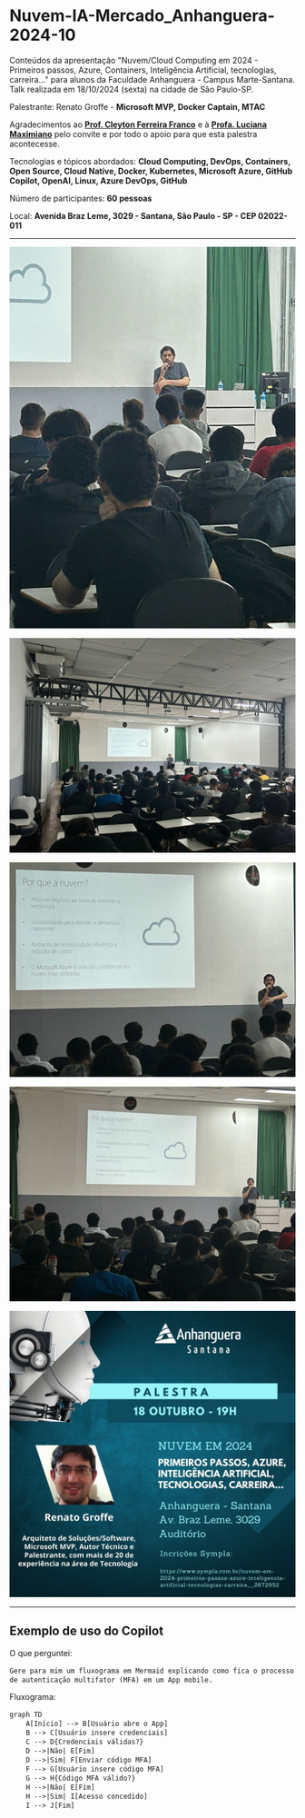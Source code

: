 # Nuvem-IA-Mercado_Anhanguera-2024-10

Conteúdos da apresentação "Nuvem/Cloud Computing em 2024 - Primeiros passos, Azure, Containers, Inteligência Artificial, tecnologias, carreira..." para alunos da Faculdade Anhanguera - Campus Marte-Santana. Talk realizada em 18/10/2024 (sexta) na cidade de São Paulo-SP.

Palestrante: Renato Groffe - **Microsoft MVP, Docker Captain, MTAC**

Agradecimentos ao [**Prof. Cleyton Ferreira Franco**](https://www.linkedin.com/in/cleyton-ferreira-franco/) e à [**Profa. Luciana Maximiano**](https://www.linkedin.com/in/luciana-maximiano/) pelo convite e por todo o apoio para que esta palestra acontecesse.

Tecnologias e tópicos abordados: **Cloud Computing, DevOps, Containers, Open Source, Cloud Native, Docker, Kubernetes, Microsoft Azure, GitHub Copilot, OpenAI, Linux, Azure DevOps, GitHub**

Número de participantes: **60 pessoas**

Local: **Avenida Braz Leme, 3029 - Santana, São Paulo - SP - CEP 02022-011**

---

![Renato palestrando](img/a-20.jpg)

![Renato palestrando](img/a-24.jpg)

![Renato palestrando](img/a-21.jpg)

![Renato palestrando](img/a-22.jpg)

![Banner](img/a-25.jpg)

---

## Exemplo de uso do Copilot

O que perguntei:

```
Gere para mim um fluxograma em Mermaid explicando como fica o processo de autenticação multifator (MFA) em um App mobile.
```

Fluxograma:

```mermaid
graph TD
    A[Início] --> B[Usuário abre o App]
    B --> C[Usuário insere credenciais]
    C --> D{Credenciais válidas?}
    D -->|Não| E[Fim]
    D -->|Sim| F[Enviar código MFA]
    F --> G[Usuário insere código MFA]
    G --> H{Código MFA válido?}
    H -->|Não| E[Fim]
    H -->|Sim| I[Acesso concedido]
    I --> J[Fim]
```
